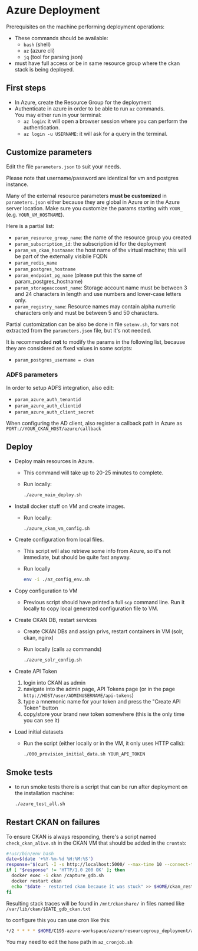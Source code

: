 # Azure Deployment

Prerequisites on the machine performing deployment operations:

- These commands should be available:
  - `bash` (shell)
  - `az` (azure cli)
  - `jq` (tool for parsing json)
- must have full access or be in same resource group where the ckan stack is being deployed.

## First steps

- In Azure, create the Resource Group for the deployment
- Authenticate in azure in order to be able to run `az` commands.  
  You may either run in your terminal:  
  - `az login`: it will open a browser session where you can perform the authentication.
  - `az login -u USERNAME`: it will ask for a query in the terminal.

## Customize parameters

Edit the file `parameters.json` to suit your needs.  

Please note that username/password are identical for vm and postgres instance.

Many of the external resource parameters **must be customized** in `parameters.json` either because they are global in Azure or in the Azure server location.
Make sure you customize the params starting with `YOUR_` (e.g. `YOUR_VM_HOSTNAME`).

Here is a partial list:

- `param_resource_group_name`: the name of the resource group you created
- `param_subscription_id`: the subscription id for the deployment
- `param_vm_ckan_hostname`: the host name of the virtual machine; this will be part of the externally visibile FQDN
- `param_redis_name`
- `param_postgres_hostname`
- `param_endpoint_pg_name` (please put this the same of param_postgres_hostname)
- `param_storageaccount_name`: Storage account name must be between 3 and 24 characters in length and use numbers and lower-case letters only.
- `param_registry_name`: Resource names may contain alpha numeric characters only and must be between 5 and 50 characters.

Partial customization can be also be done in file `setenv.sh`, for vars not extracted from the `parameters.json` file, but it's not needed.

It is recommended **not** to modify the params in the following list, because they are considered as fixed values in some scripts:

- `param_postgres_username = ckan`

### ADFS parameters

In order to setup ADFS integration, also edit:
- `param_azure_auth_tenantid`
- `param_azure_auth_clientid`
- `param_azure_auth_client_secret`  

When configuring the AD client, also register a callback path in Azure as `PORT://YOUR_CKAN_HOST/azure/callback`

## Deploy

- Deploy main resources in Azure.
  - This command will take up to 20-25 minutes to complete.
  - Run locally:

    ```bash
    ./azure_main_deploy.sh
    ```

- Install docker stuff on VM and create images.
  - Run locally:

    ```bash
    ./azure_ckan_vm_config.sh
    ```

- Create configuration from local files.
  - This script will also retrieve some info from Azure, so it's not immediate, but should be quite fast anyway.
  - Run locally

    ```bash
    env -i ./az_config_env.sh
    ```

- Copy configuration to VM
  - Previous script should have printed a full `scp` command line. Run it locally to copy local generated configuration file to VM.

- Create CKAN DB, restart services
  - Create CKAN DBs and assign privs, restart containers in VM (solr, ckan, nginx)
  - Run locally (calls `az` commands)
  
    ```bash
    ./azure_solr_config.sh
    ```

- Create API Token
  1. login into CKAN as admin
  1. navigate into the admin page, API Tokens page (or in the page `http://HOST/user/ADMINUSERNAME/api-tokens`)
  1. type a mnemonic name for your token and press the "Create API Token" button
  1. copy/store your brand new token somewhere (this is the only time you can see it)

- Load initial datasets
  - Run the script (either locally or in the VM, it only uses HTTP calls):
    ```bash
    ./000_provision_initial_data.sh YOUR_API_TOKEN
    ```

## Smoke tests

- to run smoke tests there is a script that can be run after deployment on the installation machine:

  ```bash
  ./azure_test_all.sh
  ```

## Restart CKAN on failures

To ensure CKAN is always responding, there's a script named `check_ckan_alive.sh` in the CKAN VM that should be added in the `crontab`:

```bash
#!usr/bin/env bash
date=$(date '+%Y-%m-%d %H:%M:%S')
response="$(curl -I -s http://localhost:5000/ --max-time 10 --connect-timeout 10 | head -1 | tr -d '\r')"
if [ "$response" != 'HTTP/1.0 200 OK' ]; then
  docker exec -i ckan /capture_gdb.sh      
  docker restart ckan
  echo "$date - restarted ckan because it was stuck" >> $HOME/ckan_restart_log
fi
```

Resulting stack traces will be found in `/mnt/ckanshare/` in files named like `/var/lib/ckan/$DATE_gdb_ckan.txt`

to configure this you can use cron like this:

```bash
*/2 * * * * $HOME/C195-azure-workspace/azure/resourcegroup_deployment/az_scripts/az_cronjob.sh
```

You may need to edit the `home` path in `az_cronjob.sh`
